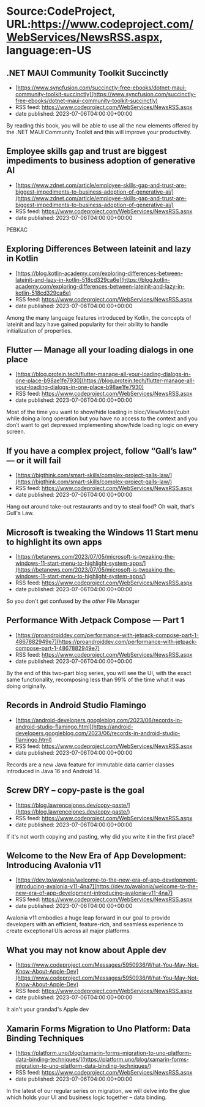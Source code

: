 # Source:CodeProject, URL:https://www.codeproject.com/WebServices/NewsRSS.aspx, language:en-US

## .NET MAUI Community Toolkit Succinctly
 - [https://www.syncfusion.com/succinctly-free-ebooks/dotnet-maui-community-toolkit-succinctly](https://www.syncfusion.com/succinctly-free-ebooks/dotnet-maui-community-toolkit-succinctly)
 - RSS feed: https://www.codeproject.com/WebServices/NewsRSS.aspx
 - date published: 2023-07-06T04:00:00+00:00

By reading this book, you will be able to use all the new elements offered by the .NET MAUI Community Toolkit and this will improve your productivity.

## Employee skills gap and trust are biggest impediments to business adoption of generative AI
 - [https://www.zdnet.com/article/employee-skills-gap-and-trust-are-biggest-impediments-to-business-adoption-of-generative-ai/](https://www.zdnet.com/article/employee-skills-gap-and-trust-are-biggest-impediments-to-business-adoption-of-generative-ai/)
 - RSS feed: https://www.codeproject.com/WebServices/NewsRSS.aspx
 - date published: 2023-07-06T04:00:00+00:00

PEBKAC

## Exploring Differences Between lateinit and lazy in Kotlin
 - [https://blog.kotlin-academy.com/exploring-differences-between-lateinit-and-lazy-in-kotlin-518cd329ca6e](https://blog.kotlin-academy.com/exploring-differences-between-lateinit-and-lazy-in-kotlin-518cd329ca6e)
 - RSS feed: https://www.codeproject.com/WebServices/NewsRSS.aspx
 - date published: 2023-07-06T04:00:00+00:00

Among the many language features introduced by Kotlin, the concepts of lateinit and lazy have gained popularity for their ability to handle initialization of properties.

## Flutter — Manage all your loading dialogs in one place
 - [https://blog.protein.tech/flutter-manage-all-your-loading-dialogs-in-one-place-b98ae1fe7930](https://blog.protein.tech/flutter-manage-all-your-loading-dialogs-in-one-place-b98ae1fe7930)
 - RSS feed: https://www.codeproject.com/WebServices/NewsRSS.aspx
 - date published: 2023-07-06T04:00:00+00:00

Most of the time you want to show/hide loading in bloc/ViewModel/cubit while doing a long operation but you have no access to the context and you don’t want to get depressed implementing show/hide loading logic on every screen.

## If you have a complex project, follow “Gall’s law” — or it will fail
 - [https://bigthink.com/smart-skills/complex-project-galls-law/](https://bigthink.com/smart-skills/complex-project-galls-law/)
 - RSS feed: https://www.codeproject.com/WebServices/NewsRSS.aspx
 - date published: 2023-07-06T04:00:00+00:00

Hang out around take-out restaurants and try to steal food? Oh wait, that's Gull's Law.

## Microsoft is tweaking the Windows 11 Start menu to highlight its own apps
 - [https://betanews.com/2023/07/05/microsoft-is-tweaking-the-windows-11-start-menu-to-highlight-system-apps/](https://betanews.com/2023/07/05/microsoft-is-tweaking-the-windows-11-start-menu-to-highlight-system-apps/)
 - RSS feed: https://www.codeproject.com/WebServices/NewsRSS.aspx
 - date published: 2023-07-06T04:00:00+00:00

So you don't get confused by the *other* File Manager

## Performance With Jetpack Compose — Part 1
 - [https://proandroiddev.com/performance-with-jetpack-compose-part-1-4867882949e7](https://proandroiddev.com/performance-with-jetpack-compose-part-1-4867882949e7)
 - RSS feed: https://www.codeproject.com/WebServices/NewsRSS.aspx
 - date published: 2023-07-06T04:00:00+00:00

By the end of this two-part blog series, you will see the UI, with the exact same functionality, recomposing less than 99% of the time what it was doing originally.

## Records in Android Studio Flamingo
 - [https://android-developers.googleblog.com/2023/06/records-in-android-studio-flamingo.html](https://android-developers.googleblog.com/2023/06/records-in-android-studio-flamingo.html)
 - RSS feed: https://www.codeproject.com/WebServices/NewsRSS.aspx
 - date published: 2023-07-06T04:00:00+00:00

Records are a new Java feature for immutable data carrier classes introduced in Java 16 and Android 14.

## Screw DRY – copy-paste is the goal
 - [https://blog.lawrencejones.dev/copy-paste/](https://blog.lawrencejones.dev/copy-paste/)
 - RSS feed: https://www.codeproject.com/WebServices/NewsRSS.aspx
 - date published: 2023-07-06T04:00:00+00:00

If it's not worth copying and pasting, why did you write it in the first place?

## Welcome to the New Era of App Development: Introducing Avalonia v11
 - [https://dev.to/avalonia/welcome-to-the-new-era-of-app-development-introducing-avalonia-v11-4na7](https://dev.to/avalonia/welcome-to-the-new-era-of-app-development-introducing-avalonia-v11-4na7)
 - RSS feed: https://www.codeproject.com/WebServices/NewsRSS.aspx
 - date published: 2023-07-06T04:00:00+00:00

Avalonia v11 embodies a huge leap forward in our goal to provide developers with an efficient, feature-rich, and seamless experience to create exceptional UIs across all major platforms.

## What you may not know about Apple dev
 - [https://www.codeproject.com/Messages/5950936/What-You-May-Not-Know-About-Apple-Dev](https://www.codeproject.com/Messages/5950936/What-You-May-Not-Know-About-Apple-Dev)
 - RSS feed: https://www.codeproject.com/WebServices/NewsRSS.aspx
 - date published: 2023-07-06T04:00:00+00:00

It ain't your grandad's Apple dev

## Xamarin Forms Migration to Uno Platform: Data Binding Techniques
 - [https://platform.uno/blog/xamarin-forms-migration-to-uno-platform-data-binding-techniques/](https://platform.uno/blog/xamarin-forms-migration-to-uno-platform-data-binding-techniques/)
 - RSS feed: https://www.codeproject.com/WebServices/NewsRSS.aspx
 - date published: 2023-07-06T04:00:00+00:00

In the latest of our regular series on migration, we will delve into the glue which holds your UI and business logic together – data binding.

